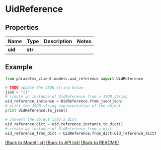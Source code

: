 # UidReference

## Properties

| Name    | Type    | Description | Notes |
| ------- | ------- | ----------- | ----- |
| **uid** | **str** |             |

## Example

```python
from phrasetms_client.models.uid_reference import UidReference

# TODO update the JSON string below
json = "{}"
# create an instance of UidReference from a JSON string
uid_reference_instance = UidReference.from_json(json)
# print the JSON string representation of the object
print UidReference.to_json()

# convert the object into a dict
uid_reference_dict = uid_reference_instance.to_dict()
# create an instance of UidReference from a dict
uid_reference_from_dict = UidReference.from_dict(uid_reference_dict)
```

[[Back to Model list]](../README.md#documentation-for-models) [[Back to API list]](../README.md#documentation-for-api-endpoints) [[Back to README]](../README.md)
